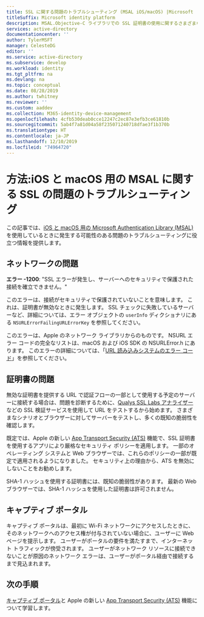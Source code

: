 ```yaml
---
title: SSL に関する問題のトラブルシューティング (MSAL iOS/macOS) |Microsoft
titleSuffix: Microsoft identity platform
description: MSAL.Objective-C ライブラリでの SSL 証明書の使用に関するさまざまな問題の処理について学習します。
services: active-directory
documentationcenter: ''
author: TylerMSFT
manager: CelesteDG
editor: ''
ms.service: active-directory
ms.subservice: develop
ms.workload: identity
ms.tgt_pltfrm: na
ms.devlang: na
ms.topic: conceptual
ms.date: 08/28/2019
ms.author: twhitney
ms.reviewer: ''
ms.custom: aaddev
ms.collection: M365-identity-device-management
ms.openlocfilehash: 4cfb530deab0cce12247c2ec87e3efb3ce61810b
ms.sourcegitcommit: 5ab4f7a81d04a58f235071240718dfae3f1b370b
ms.translationtype: HT
ms.contentlocale: ja-JP
ms.lasthandoff: 12/10/2019
ms.locfileid: "74964720"
---
```

# <a name="how-to-troubleshoot-msal-for-ios-and-macos-ssl-issues"></a>方法:iOS と macOS 用の MSAL に関する SSL の問題のトラブルシューティング

この記事では、[iOS と macOS 用の Microsoft Authentication Library (MSAL)](reference-v2-libraries.md) を使用しているときに発生する可能性のある問題のトラブルシューティングに役立つ情報を提供します。

## <a name="network-issues"></a>ネットワークの問題

**エラー -1200**: "SSL エラーが発生し、サーバーへのセキュリティで保護された接続を確立できません。"

このエラーは、接続がセキュリティで保護されていないことを意味します。 これは、証明書が無効なときに発生します。 SSL チェックに失敗しているサーバーなど、詳細については、エラー オブジェクトの `userInfo` ディクショナリにある `NSURLErrorFailingURLErrorKey` を参照してください。

このエラーは、Apple のネットワーク ライブラリからのものです。 NSURL エラー コードの完全なリストは、macOS および iOS SDK の NSURLError.h にあります。 このエラーの詳細については、「[URL 読み込みシステムのエラー コード](https://developer.apple.com/documentation/foundation/1508628-url_loading_system_error_codes?language=objc)」を参照してください。

## <a name="certificate-issues"></a>証明書の問題

無効な証明書を提供する URL で認証フローの一部として使用する予定のサーバーに接続する場合は、問題を診断するために、[Qualys SSL Labs アナライザー](https://www.ssllabs.com/ssltest/analyze.html)などの SSL 検証サービスを使用して URL をテストするから始めます。 さまざまなシナリオとブラウザーに対してサーバーをテストし、多くの既知の脆弱性を確認します。

既定では、Apple の新しい [App Transport Security (ATS)](https://developer.apple.com/library/archive/documentation/General/Reference/InfoPlistKeyReference/Articles/CocoaKeys.html#//apple_ref/doc/uid/TP40009251-SW35) 機能で、SSL 証明書を使用するアプリにより厳格なセキュリティ ポリシーを適用します。 一部のオペレーティング システムと Web ブラウザーでは、これらのポリシーの一部が既定で適用されるようになりました。 セキュリティ上の理由から、ATS を無効にしないことをお勧めします。

SHA-1 ハッシュを使用する証明書には、既知の脆弱性があります。 最新の Web ブラウザーでは、SHA-1 ハッシュを使用した証明書は許可されません。

## <a name="captive-portals"></a>キャプティブ ポータル

キャプティブ ポータルは、最初に Wi-Fi ネットワークにアクセスしたときに、そのネットワークへのアクセス権が付与されていない場合に、ユーザーに Web ページを提示します。 ユーザーがポータルの要件を満たすまで、インターネット トラフィックが傍受されます。 ユーザーがネットワーク リソースに接続できないことが原因のネットワーク エラーは、ユーザーがポータル経由で接続するまで見込まれます。

## <a name="next-steps"></a>次の手順

[キャプティブ ポータル](https://en.wikipedia.org/wiki/Captive_portal)と Apple の新しい [App Transport Security (ATS)](https://developer.apple.com/library/archive/documentation/General/Reference/InfoPlistKeyReference/Articles/CocoaKeys.html#//apple_ref/doc/uid/TP40009251-SW35) 機能について学習します。
